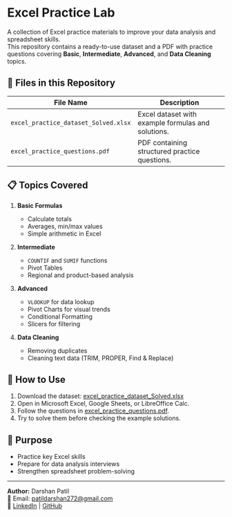 # Excel Practice Lab

A collection of Excel practice materials to improve your data analysis and spreadsheet skills.  
This repository contains a ready-to-use dataset and a PDF with practice questions covering **Basic**, **Intermediate**, **Advanced**, and **Data Cleaning** topics.

## 📂 Files in this Repository

| File Name | Description |
|-----------|-------------|
| `excel_practice_dataset_Solved.xlsx` | Excel dataset with example formulas and solutions. |
| `excel_practice_questions.pdf` | PDF containing structured practice questions. |

## 📋 Topics Covered
1. **Basic Formulas**
   - Calculate totals
   - Averages, min/max values
   - Simple arithmetic in Excel

2. **Intermediate**
   - `COUNTIF` and `SUMIF` functions
   - Pivot Tables
   - Regional and product-based analysis

3. **Advanced**
   - `VLOOKUP` for data lookup
   - Pivot Charts for visual trends
   - Conditional Formatting
   - Slicers for filtering

4. **Data Cleaning**
   - Removing duplicates
   - Cleaning text data (TRIM, PROPER, Find & Replace)

## 🚀 How to Use
1. Download the dataset: [excel_practice_dataset_Solved.xlsx](excel_practice_dataset_Solved.xlsx)
2. Open in Microsoft Excel, Google Sheets, or LibreOffice Calc.
3. Follow the questions in [excel_practice_questions.pdf](excel_practice_questions.pdf).
4. Try to solve them before checking the example solutions.

## 🎯 Purpose
- Practice key Excel skills
- Prepare for data analysis interviews
- Strengthen spreadsheet problem-solving

---

**Author:** Darshan Patil  
📧 Email: patildarshan272@gmail.com  
🔗 [LinkedIn](https://www.linkedin.com/in/idarshanpatil/) | [GitHub](https://github.com/idarshanpatil)
